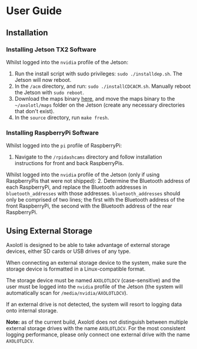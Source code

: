# User Guide

## Installation
### Installing Jetson TX2 Software
Whilst logged into the `nvidia` profile of the Jetson:
1.  Run the install script with sudo privileges: `sudo ./installdep.sh`. The Jetson will now reboot.
2.  In the `/acm` directory, and run: `sudo ./installCDCACM.sh`. Manually reboot the Jetson with `sudo reboot`.
3.  Download the maps binary [here](https://drive.google.com/open?id=1UpHisYQQdKC_r3oSZfjjtk_R77760Z-u), and move the maps binary to the `~/axolotl/maps` folder on the Jetson (create any necessary directories that don't exist).
5.  In the `source` directory, run `make fresh`.

### Installing RaspberryPi Software
Whilst logged into the `pi` profile of RaspberryPi:
1. Navigate to the `/rpidashcams` directory and follow installation instructions for front and back RaspberryPis.

Whilst logged into the `nvidia` profile of the Jetson (only if using RaspberryPis that were not shipped):
2. Determine the Bluetooth address of each RaspberryPi, and replace the Bluetooth addresses in `bluetooth_addresses` with those addresses. `bluetooth_addresses` should only be comprised of two lines; the first with the Bluetooth address of the front RaspberryPi, the second with the Bluetooth address of the rear RaspberryPi.

## Using External Storage
Axolotl is designed to be able to take advantage of external storage devices, either SD cards or USB drives of any type.

When connecting an external storage device to the system, make sure the storage device is formatted in a Linux-compatible format.

The storage device must be named `AXOLOTLDCV` (case-sensitive) and the user must be logged into the `nvidia` profile of the Jetson (the system will automatically scan for `/media/nvidia/AXOLOTLDCV`).

If an external drive is not detected, the system will resort to logging data onto internal storage.

__Note:__ as of the current build, Axolotl does not distinguish between multiple external storage drives with the name `AXOLOTLDCV`. For the most consistent logging performance, please only connect one external drive with the name `AXOLOTLDCV`.
